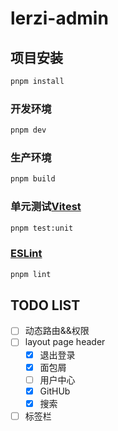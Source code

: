 # lerzi-admin

## 项目安装

```sh
pnpm install
```

### 开发环境

```sh
pnpm dev
```

### 生产环境

```sh
pnpm build
```

### 单元测试[Vitest](https://vitest.dev/)

```sh
pnpm test:unit
```

###  [ESLint](https://eslint.org/)

```sh
pnpm lint
```

## TODO LIST

- [ ] 动态路由&&权限
- [ ] layout page header
  - [x] 退出登录
  - [x] 面包屑
  - [ ] 用户中心
  - [x] GitHUb
  - [x] 搜索
- [ ] 标签栏